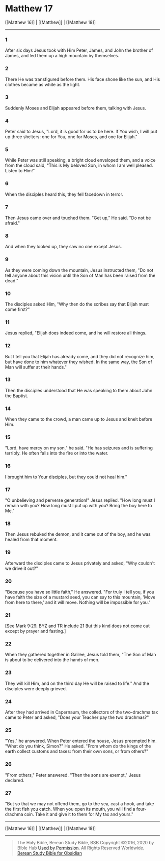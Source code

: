 # Matthew 17

[[Matthew 16]] | [[Matthew]] | [[Matthew 18]]

---

### 1
After six days Jesus took with Him Peter, James, and John the brother of James, and led them up a high mountain by themselves.

### 2
There He was transfigured before them. His face shone like the sun, and His clothes became as white as the light.

### 3
Suddenly Moses and Elijah appeared before them, talking with Jesus.

### 4
Peter said to Jesus, "Lord, it is good for us to be here. If You wish, I will put up three shelters: one for You, one for Moses, and one for Elijah."

### 5
While Peter was still speaking, a bright cloud enveloped them, and a voice from the cloud said, "This is My beloved Son, in whom I am well pleased. Listen to Him!"

### 6
When the disciples heard this, they fell facedown in terror.

### 7
Then Jesus came over and touched them. "Get up," He said. "Do not be afraid."

### 8
And when they looked up, they saw no one except Jesus.

### 9
As they were coming down the mountain, Jesus instructed them, "Do not tell anyone about this vision until the Son of Man has been raised from the dead."

### 10
The disciples asked Him, "Why then do the scribes say that Elijah must come first?"

### 11
Jesus replied, "Elijah does indeed come, and he will restore all things.

### 12
But I tell you that Elijah has already come, and they did not recognize him, but have done to him whatever they wished. In the same way, the Son of Man will suffer at their hands."

### 13
Then the disciples understood that He was speaking to them about John the Baptist.

### 14
When they came to the crowd, a man came up to Jesus and knelt before Him.

### 15
"Lord, have mercy on my son," he said. "He has seizures and is suffering terribly. He often falls into the fire or into the water.

### 16
I brought him to Your disciples, but they could not heal him."

### 17
"O unbelieving and perverse generation!" Jesus replied. "How long must I remain with you? How long must I put up with you? Bring the boy here to Me."

### 18
Then Jesus rebuked the demon, and it came out of the boy, and he was healed from that moment.

### 19
Afterward the disciples came to Jesus privately and asked, "Why couldn't we drive it out?"

### 20
"Because you have so little faith," He answered. "For truly I tell you, if you have faith the size of a mustard seed, you can say to this mountain, 'Move from here to there,' and it will move. Nothing will be impossible for you."

### 21
<span class="bsb_footnote">[See Mark 9:29. BYZ and TR include 21 But this kind does not come out except by prayer and fasting.]</span>

### 22
When they gathered together in Galilee, Jesus told them, "The Son of Man is about to be delivered into the hands of men.

### 23
They will kill Him, and on the third day He will be raised to life." And the disciples were deeply grieved.

### 24
After they had arrived in Capernaum, the collectors of the two-drachma tax came to Peter and asked, "Does your Teacher pay the two drachmas?"

### 25
"Yes," he answered. When Peter entered the house, Jesus preempted him. "What do you think, Simon?" He asked. "From whom do the kings of the earth collect customs and taxes: from their own sons, or from others?"

### 26
"From others," Peter answered. "Then the sons are exempt," Jesus declared.

### 27
"But so that we may not offend them, go to the sea, cast a hook, and take the first fish you catch. When you open its mouth, you will find a four-drachma coin. Take it and give it to them for My tax and yours."

---

[[Matthew 16]] | [[Matthew]] | [[Matthew 18]]

---

> The Holy Bible, Berean Study Bible, BSB
> Copyright &copy;2016, 2020 by Bible Hub
> [Used by Permission](https://berean.bible/terms.htm). All Rights Reserved Worldwide.
> [Berean Study Bible for Obsidian](https://github.com/gapmiss/berean-study-bible-for-obsidian)

